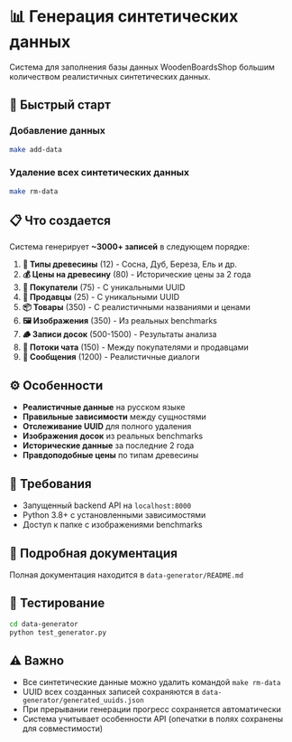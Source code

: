 # 📊 Генерация синтетических данных

Система для заполнения базы данных WoodenBoardsShop большим количеством реалистичных синтетических данных.

## 🚀 Быстрый старт

### Добавление данных
```bash
make add-data
```

### Удаление всех синтетических данных
```bash
make rm-data
```

## 📋 Что создается

Система генерирует **~3000+ записей** в следующем порядке:

1. **🌲 Типы древесины** (12) - Сосна, Дуб, Береза, Ель и др.
2. **💰 Цены на древесину** (80) - Исторические цены за 2 года
3. **👥 Покупатели** (75) - С уникальными UUID
4. **🏪 Продавцы** (25) - С уникальными UUID
5. **📦 Товары** (350) - С реалистичными названиями и ценами
6. **🖼️ Изображения** (350) - Из реальных benchmarks
7. **🪵 Записи досок** (500-1500) - Результаты анализа
8. **💬 Потоки чата** (150) - Между покупателями и продавцами
9. **📝 Сообщения** (1200) - Реалистичные диалоги

## ⚙️ Особенности

- **Реалистичные данные** на русском языке
- **Правильные зависимости** между сущностями
- **Отслеживание UUID** для полного удаления
- **Изображения досок** из реальных benchmarks
- **Исторические данные** за последние 2 года
- **Правдоподобные цены** по типам древесины

## 🔧 Требования

- Запущенный backend API на `localhost:8000`
- Python 3.8+ с установленными зависимостями
- Доступ к папке с изображениями benchmarks

## 📁 Подробная документация

Полная документация находится в `data-generator/README.md`

## 🧪 Тестирование

```bash
cd data-generator
python test_generator.py
```

## ⚠️ Важно

- Все синтетические данные можно удалить командой `make rm-data`
- UUID всех созданных записей сохраняются в `data-generator/generated_uuids.json`
- При прерывании генерации прогресс сохраняется автоматически
- Система учитывает особенности API (опечатки в полях сохранены для совместимости)
